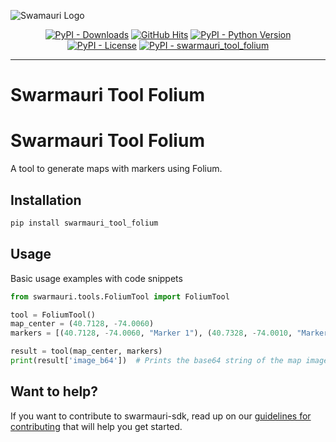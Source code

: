 
![Swamauri Logo](https://res.cloudinary.com/dbjmpekvl/image/upload/v1730099724/Swarmauri-logo-lockup-2048x757_hww01w.png)

<p align="center">
    <a href="https://pypi.org/project/swarmauri_tool_folium/">
        <img src="https://img.shields.io/pypi/dm/swarmauri_tool_folium" alt="PyPI - Downloads"/></a>
    <a href="https://github.com/swarmauri/swarmauri-sdk/pkgs/community/swarmauri_tool_folium/README.md">
        <img src="https://hits.seeyoufarm.com/api/count/incr/badge.svg?url=https://github.com/swarmauri/swarmauri-sdk/pkgs/community/swarmauri_tool_folium/README.md&count_bg=%2379C83D&title_bg=%23555555&icon=&icon_color=%23E7E7E7&title=hits&edge_flat=false" alt="GitHub Hits"/></a>
    <a href="https://pypi.org/project/swarmauri_tool_folium/">
        <img src="https://img.shields.io/pypi/pyversions/swarmauri_tool_folium" alt="PyPI - Python Version"/></a>
    <a href="https://pypi.org/project/swarmauri_tool_folium/">
        <img src="https://img.shields.io/pypi/l/swarmauri_tool_folium" alt="PyPI - License"/></a>
    <a href="https://pypi.org/project/swarmauri_tool_folium/">
        <img src="https://img.shields.io/pypi/v/swarmauri_tool_folium?label=swarmauri_tool_folium&color=green" alt="PyPI - swarmauri_tool_folium"/></a>
</p>

---

# Swarmauri Tool Folium
# Swarmauri Tool Folium

A tool to generate maps with markers using Folium.

## Installation

```bash
pip install swarmauri_tool_folium
```

## Usage
Basic usage examples with code snippets
```python
from swarmauri.tools.FoliumTool import FoliumTool

tool = FoliumTool()
map_center = (40.7128, -74.0060)
markers = [(40.7128, -74.0060, "Marker 1"), (40.7328, -74.0010, "Marker 2")]

result = tool(map_center, markers)
print(result['image_b64'])  # Prints the base64 string of the map image
```
## Want to help?

If you want to contribute to swarmauri-sdk, read up on our [guidelines for contributing](https://github.com/swarmauri/swarmauri-sdk/blob/master/contributing.md) that will help you get started.
